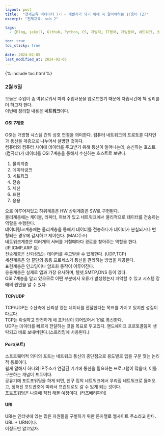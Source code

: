 ```yaml
---
layout: post
title:  "천재교육 빅데이터 7기 - 개발자가 되기 위해 꼭 알아야하는 IT용어 (2)"
excerpt: "천재교육- sub 2"

tags:
  - [Blog, jekyll, Github, Python, CS, 개발자, IT용어, 개발용어, 네트워크, 초보개발자]

toc: true
toc_sticky: true
 
date: 2024-02-05
last_modified_at: 2024-02-05
---
```


{% include toc.html %}

### 2월 5일
오늘은 수업이 좀 여유로워서 미리 수업내용을 업로드했기 때문에 자습시간에 책 정리를 더 하고자 한다.   
이번에 정리할 내용은 **네트워크**이다.   

#### OSI 7계층
OSI는 개방형 시스템 간의 상호 연결을 의미한다. 컴퓨터 네트워크의 프로토콜 디자인과 통신을 계층으로 나누어서 설명한 것이다.   
컴퓨터와 컴퓨터 사이에 데이터를 주고받기 위해 통신이 일어나는데, 송신하는 호스트(컴퓨터)가 데이터를 OSI 7계층을 통해서 수신하는 호스트로 보낸다.   
1. 물리계층
2. 데이터링크
3. 네트워크
4. 전송
5. 세션
6. 표현
7. 응용
    
    
으로 이루어져있고 하위계층은 HW 상위계층은 SW로 구현된다.   
물리계층에는 케이블, 리피터, 허브가 있고 네트워크에서 물리적으로 데이터를 전송하는 역할을 수행한다.   
데이터링크계층에는 물리계층을 통해서 데이터를 전송하다가 데이터가 분실되거나 변형되는 경우에 감시하고 제어한다. (MAC주소)   
네트워크계층은 여러개의 서버를 거칠때마다 경로를 찾아주는 역할을 한다. (IP,ICMP,ARP 등)   
전송계층은 신뢰성있는 데이터를 주고받을 수 있게한다. (UDP,TCP)   
세션계층은 양 끝단의 응용 프로세스가 통신을 관리하는 방법을 제공한다.   
표현계층은 인코딩이나 암호화 동작이 이루어진다.   
응용계층은 실제로 앱과 가장 유사하며, 텔넷,SMTP,DNS 등이 있다.   
OSI 7계층을 알고 있으므로 어떤 부분에서 오류가 발생했는지 파악할 수 있고 시스템 장애의 원인을 알 수 있다.   
#### TCP/UDP
TCP/UDP는 수신측에 신뢰성 있는 데이터를 전달한다는 목표를 가지고 있지만 성질이 다르다.   
TCP는 확실하고 안전하게 에 포커싱이 되어있어서 1:1로 통신한다.   
UDP는 데이터를 빠르게 전달하는 것을 목표로 두고있다. 핸드쉐이크 프로토콜등이 생략되고 바로 보내버린다.(스트리밍에 사용된다.)   
#### Port(포트)
소프트웨어적 의미의 포트는 네트워크 통신의 종단점으로 용도별로 앱을 구분 짓는 논리적 통로이다.   
쉽게 말해서 하나의 IP주소가 연결된 기기에 통신을 필요하는 프로그램이 많을때, 이를 구분하는 개념이 포트이다.   
공유기에 포트포워딩을 하게 되면, 친구 집의 네트워크에서 우리집 네트워크로 들어오고, 정해진 포트번호에 따라서 프린트로도 갈 수 있게 되는 것이다.   
포트포워딩은 나중에 직접 해볼 예정이다. (라즈베리파이)   
#### URI
URI는 인터넷에 있는 많은 자원들을 구별하기 위한 문자열로 웹사이트 주소라고 한다. URL + URN이다.   
이정도만 알고있자.   
